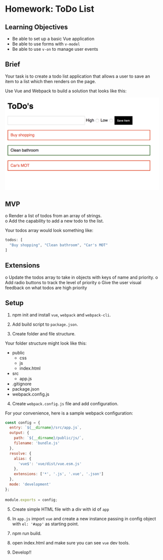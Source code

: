 # Homework: ToDo List

## Learning Objectives

- Be able to set up a basic Vue application
- Be able to use forms with `v-model`
- Be able to use `v-on` to manage user events

## Brief

Your task is to create a todo list application that allows a user to save an item to a list which then renders on the page.

Use Vue and Webpack to build a solution that looks like this:

![ToDos App](./images/todos.png)

## MVP

o Render a list of todos from an array of strings.  
o Add the capability to add a new todo to the list.

Your todos array would look something like:
```js
todos: [
  "Buy shopping", "Clean bathroom", "Car's MOT"
]
```

## Extensions

o Update the todos array to take in objects with keys of name and priority.
o Add radio buttons to track the level of priority
o Give the user visual feedback on what todos are high priority

## Setup

1. npm init and install `vue`, `webpack` and `webpack-cli`.

2. Add build script to `package.json`.

3. Create folder and file structure.

Your folder structure might look like this:

- public
	- css
	- js
	- index.html
- src
	- app.js
- .gitignore
- package.json
- webpack.config.js

4. Create `webpack.config.js` file and add configuration.

For your convenience, here is a sample webpack configuration:

```js
const config = {
  entry: `${__dirname}/src/app.js`,
  output: {
    path: `${__dirname}/public/js/`,
    filename: 'bundle.js'
  },
  resolve: {
    alias: {
      'vue$': 'vue/dist/vue.esm.js'
    },
    extensions: ['*', '.js', '.vue', '.json']
  },
  mode: 'development'
};

module.exports = config;
```

5. Create simple HTML file with a div with id of `app`

6. In `app.js` import `vue` and create a new instance passing in config object with `el: '#app'` as starting point.

7. npm run build.

8. open index.html and make sure you can see `vue` dev tools.

9. Develop!!
